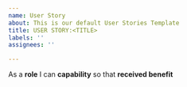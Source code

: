 ```yaml
---
name: User Story
about: This is our default User Stories Template
title: USER STORY:<TITLE>
labels: ''
assignees: ''

---
```


As a **role** I can **capability** so that **received benefit**
